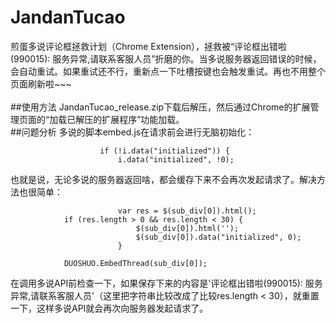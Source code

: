 # JandanTucao
煎蛋多说评论框拯救计划（Chrome Extension），拯救被“评论框出错啦(990015): 服务异常,请联系客服人员”折磨的你。当多说服务器返回错误的时候，会自动重试。如果重试还不行，重新点一下吐槽按键也会触发重试。再也不用整个页面刷新啦~~~<br>
<br>
##使用方法
JandanTucao_release.zip下载后解压，然后通过Chrome的扩展管理页面的“加载已解压的扩展程序”功能加载。
<br>
##问题分析
多说的脚本embed.js在请求前会进行无脑初始化：
```
                    if (!i.data("initialized")) {
                        i.data("initialized", !0);
```
也就是说，无论多说的服务器返回啥，都会缓存下来不会再次发起请求了。解决方法也很简单：
```
						var res = $(sub_div[0]).html();
            if (res.length > 0 && res.length < 30) {
							$(sub_div[0]).html('');
							$(sub_div[0]).data("initialized", 0);
						}						
						
            DUOSHUO.EmbedThread(sub_div[0]);   
```
在调用多说API前检查一下，如果保存下来的内容是'评论框出错啦(990015): 服务异常,请联系客服人员'（这里把字符串比较改成了比较res.length < 30），就重置一下，这样多说API就会再次向服务器发起请求了。

